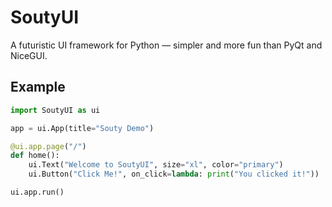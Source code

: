 # SoutyUI

A futuristic UI framework for Python — simpler and more fun than PyQt and NiceGUI.

## Example

```python
import SoutyUI as ui

app = ui.App(title="Souty Demo")

@ui.app.page("/")
def home():
    ui.Text("Welcome to SoutyUI", size="xl", color="primary")
    ui.Button("Click Me!", on_click=lambda: print("You clicked it!"))

ui.app.run()
```
